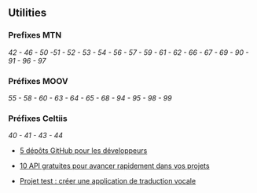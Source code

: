 ## Utilities

### Prefixes MTN
*42 - 46 - 50 -51 - 52 - 53 - 54 - 56 - 57 - 59 - 61 - 62 - 66 - 67 - 69 - 90 - 91 - 96 - 97*

### Préfixes MOOV 
*55 - 58 - 60 - 63 - 64 - 65 - 68 - 94 - 95 - 98 - 99*

### Préfixes Celtiis
*40 - 41 - 43 - 44*

- [5 dépôts GitHub pour les développeurs](https://www.linkedin.com/posts/achille-mbougueng-6271a11b_top-5-d%C3%A9p%C3%B4ts-github-pour-les-d%C3%A9veloppeurs-activity-7244607485934727168-OU4L/?utm_source=share&utm_medium=member_android)

- [10 API gratuites pour avancer rapidement dans vos projets](https://www.linkedin.com/posts/achille-mbougueng-6271a11b_10-api-gratuites-pour-avancer-rapidement-activity-7239903419228991489-Nx-R/?utm_source=share&utm_medium=member_android)

- [Projet test : créer une application de traduction vocale](https://learn.microsoft.com/fr-fr/training/modules/challenge-project-build-speech-translator-app/?WT.mc_id=studentamb_372907)
